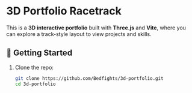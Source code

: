 # 3D Portfolio Racetrack

This is a **3D interactive portfolio** built with **Three.js** and **Vite**, where you can explore a track-style layout to view projects and skills.

## 🚀 Getting Started

1. Clone the repo:
   ```bash
   git clone https://github.com/Bedfights/3d-portfolio.git
   cd 3d-portfolio
